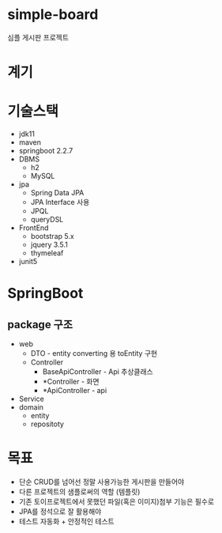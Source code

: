 # simple-board
심플 게시판 프로젝트

# 계기

# 기술스택
  - jdk11
  - maven
  - springboot 2.2.7
  - DBMS
    - h2
    - MySQL
  - jpa
    - Spring Data JPA
    - JPA Interface 사용
    - JPQL
    - queryDSL
  - FrontEnd
    - bootstrap 5.x
    - jquery 3.5.1
    - thymeleaf
  - junit5

# SpringBoot
## package 구조
- web
  - DTO - entity converting 용 toEntity 구현
  - Controller
    - BaseApiController - Api 추상클래스
    - *Controller - 화면
    - *ApiController - api
- Service
- domain
  - entity
  - repositoty

# 목표
- 단순 CRUD를 넘어선 정말 사용가능한 게시판을 만들어야
- 다른 프로젝트의 샘플로써의 역할 (템플릿)
- 기존 토이프로젝트에서 못했던 파일(혹은 이미지)첨부 기능은 필수로
- JPA를 정석으로 잘 활용해야
- 테스트 자동화 + 안정적인 테스트
